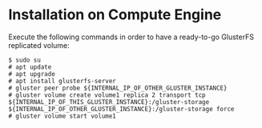 # Installation on Compute Engine

Execute the following commands in order to have a ready-to-go GlusterFS replicated volume:

    $ sudo su
    # apt update
    # apt upgrade
    # apt install glusterfs-server
    # gluster peer probe ${INTERNAL_IP_OF_OTHER_GLUSTER_INSTANCE}
    # gluster volume create volume1 replica 2 transport tcp ${INTERNAL_IP_OF_THIS_GLUSTER_INSTANCE}:/gluster-storage ${INTERNAL_IP_OF_OTHER_GLUSTER_INSTANCE}:/gluster-storage force
    # gluster volume start volume1
